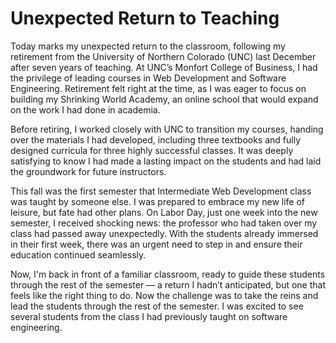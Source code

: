 # Unexpected Return to Teaching

Today marks my unexpected return to the classroom, following my retirement from the University of Northern Colorado
(UNC) last December after seven years of teaching. At UNC’s Monfort College of Business, I had the privilege of leading
courses in Web Development and Software Engineering. Retirement felt right at the time, as I was eager to focus on
building my Shrinking World Academy, an online school that would expand on the work I had done in academia.

Before retiring, I worked closely with UNC to transition my courses, handing over the materials I had developed,
including three textbooks and fully designed curricula for three highly successful classes. It was deeply satisfying to
know I had made a lasting impact on the students and had laid the groundwork for future instructors.

This fall was the first semester that Intermediate Web Development class was taught by someone else. I was prepared to embrace my
new life of leisure, but fate had other plans. On Labor Day, just one week into the new semester, I received shocking
news: the professor who had taken over my class had passed away unexpectedly. With the students already immersed in
their first week, there was an urgent need to step in and ensure their education continued seamlessly. 

Now, I'm back in front of a familiar classroom, ready to guide these students through the rest of the semester — a return
I hadn’t anticipated, but one that feels like the right thing to do.  Now the challenge was to take the reins and lead the 
students through the rest of the semester. I was excited to see several students from the class I had previously taught on software engineering. 

